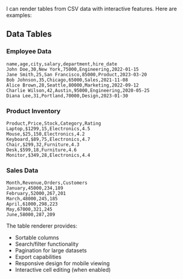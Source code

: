 I can render tables from CSV data with interactive features. Here are examples:

## Data Tables

### Employee Data
```csv
name,age,city,salary,department,hire_date
John Doe,30,New York,75000,Engineering,2022-01-15
Jane Smith,25,San Francisco,85000,Product,2023-03-20
Bob Johnson,35,Chicago,65000,Sales,2021-11-08
Alice Brown,28,Seattle,80000,Marketing,2022-09-12
Charlie Wilson,42,Austin,95000,Engineering,2020-05-25
Diana Lee,31,Portland,70000,Design,2023-01-30
```

### Product Inventory
```table
Product,Price,Stock,Category,Rating
Laptop,$1299,15,Electronics,4.5
Mouse,$25,150,Electronics,4.2
Keyboard,$89,75,Electronics,4.7
Chair,$299,32,Furniture,4.3
Desk,$599,18,Furniture,4.6
Monitor,$349,28,Electronics,4.4
```

### Sales Data
```csv
Month,Revenue,Orders,Customers
January,45000,234,189
February,52000,267,201
March,48000,245,185
April,61000,298,223
May,67000,321,245
June,58000,287,209
```

The table renderer provides:
- Sortable columns
- Search/filter functionality  
- Pagination for large datasets
- Export capabilities
- Responsive design for mobile viewing
- Interactive cell editing (when enabled)